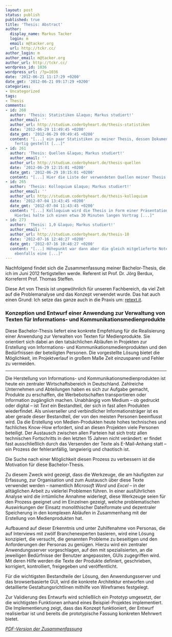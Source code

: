 ```yaml
---
layout: post
status: publish
published: true
title: 'Thesis: Abstract'
author:
  display_name: Markus Tacker
  login: m
  email: m@tacker.org
  url: http://tckr.cc/
author_login: m
author_email: m@tacker.org
author_url: http://tckr.cc/
wordpress_id: 1036
wordpress_url: /?p=1036
date: '2012-06-21 11:17:29 +0200'
date_gmt: '2012-06-21 09:17:29 +0200'
categories:
- Uncategorized
tags:
- Thesis
comments:
- id: 260
  author: 'Thesis: Statistiken &laquo; Markus studiert!'
  author_email: ''
  author_url: http://studium.coderbyheart.de/thesis-statistiken
  date: '2012-06-29 11:49:45 +0200'
  date_gmt: '2012-06-29 09:49:45 +0200'
  content: "[...] ein paar Statistiken zu meiner Thesis, dessen Dokument ich heute
    fertig gestellt [...]"
- id: 261
  author: 'Thesis: Quellen &laquo; Markus studiert!'
  author_email: ''
  author_url: http://studium.coderbyheart.de/thesis-quellen
  date: '2012-06-29 12:15:01 +0200'
  date_gmt: '2012-06-29 10:15:01 +0200'
  content: "[...] Hier die Liste der verwendeten Quellen meiner Thesis. [...]"
- id: 265
  author: 'Thesis: Kolloquium &laquo; Markus studiert!'
  author_email: ''
  author_url: http://studium.coderbyheart.de/thesis-kolloquium
  date: '2012-07-04 13:43:45 +0200'
  date_gmt: '2012-07-04 11:43:45 +0200'
  content: "[...] Kolloquium wird die Thesis in Form einer Präsentation vorgestellt.
    Hierbei halte ich einen etwa 30 Minuten langen Vortrag [...]"
- id: 273
  author: 'Thesis: 1,0 &laquo; Markus studiert!'
  author_email: ''
  author_url: http://studium.coderbyheart.de/thesis-10
  date: '2012-07-16 12:48:27 +0200'
  date_gmt: '2012-07-16 10:48:27 +0200'
  content: "[...] Höhepunkt war dann aber die gleich mitgelieferte Note der Thesis,
    ebenfalls eine [...]"
---
```

<p>Nachfolgend findet sich die Zusammenfassung meiner Bachelor-Thesis, die ich im Juni 2012 fertigstellen werde. Referent ist Prof. Dr. Jörg Berdux, Korrefernt Prof. Thomas Steffen.</p>
<p>Diese Art von Thesis ist ungewöhnlich für unseren Fachbereich, da viel Zeit auf die Problemanalyse und das Konzept verwendet wurde. Das hat auch einen Grund: Ich setze das ganze auch in die Praxis um: <a href="http://retext.it/">retext.it</a>.</p>
<h3>Konzeption und Entwurf einer Anwendung zur Verwaltung von Texten für Informations- und Kommunikationsmedienprodukte</h3>
<p>Diese Bachelor-Thesis liefert eine konkrete Empfehlung für die Realisierung einer Anwendung zur Verwalten von Texten für Medienprodukte. Sie orientiert sich dabei an den tatsächlichen Abläufen in Projekten zur Erstellung von Informations- und Kommunikationsmedienprodukten und den Bedürfnissen der beteiligten Personen. Die vorgestellte Lösung bietet die Möglichkeit, im Projektverlauf in großem Maße Zeit einzusparen und Fehler zu vermeiden.</p>
<hr>
<p>Die Herstellung von Informations- und Kommunikationsmedienprodukten ist heute ein zentraler Wirtschaftsbereich in Deutschland. Zahlreiche Unternehmen und Abteilungen haben es sich zur Aufgabe gemacht, Produkte zu erschaffen, die Werbebotschaften transportieren oder Information zugänglich machen. Unabhängig vom Medium &ndash; ob gedruckt oder digital &ndash; ist <em>Text</em> ein Bestandteil, der sich in fast allen Produkten wiederfindet. Als universeller und verbindlicher Informationsträger ist es aber gerade dieser Bestandteil, der von den meisten Personen beeinflusst wird. Da die Erstellung von Medien-Produkten heute hohes technisches und fachliches Know-How erfordert, sind an diesen Projekten viele Personen beteiligt. Der Austausch zwischen allen Parteien hat sich trotz allen technischen Fortschritts in den letzten 15 Jahren nicht verändert: er findet fast ausschließlich durch das Versenden der Texte als E-Mail-Anhang statt &ndash; ein Prozess der fehleranfällig, langwierig und chaotisch ist. </p>
<p>Die Suche nach einer Möglichkeit diesen Prozess zu verbessern ist die Motivation für diese Bachelor-Thesis. </p>
<p>Zu diesem Zweck wird gezeigt, dass die Werkzeuge, die am häufigsten zur Erfassung, zur Organisation und zum Austausch über diese Texte verwendet werden &ndash; namentlich <em>Microsoft Word</em> und <em>Excel</em> &ndash; in der alltäglichen Arbeit zu vielerlei Problemen führen. In einer ausführlichen Analyse wird die irrtümliche Annahme widerlegt, diese Werkzeuge seien für den Prozess geeignet und im Einzelnen gezeigt, welche problematischen Auswirkungen der Einsatz monolithischer Dateiformate und dezentraler Speicherung in den komplexen Abläufen in Zusammenhang mit der Erstellung von Medienprodukten hat.</p>
<p>Aufbauend auf dieser Erkenntnis und unter Zuhilfenahme von Personas, die auf Interviews mit zwölf Branchenexperten basieren, wird eine Lösung konzipiert, die versucht, die genannten Probleme zu beseitigen und den Anforderungen der Personas zu genügen. Hierzu wird ein zentraler Anwendungsserver vorgeschlagen, auf den mit spezialisierten, an die jeweiligen Bedürfnisse der Benutzer angepassten, GUIs zugegriffen wird. Mit deren Hilfe werden die Texte der Produkte definiert, geschrieben, korrigiert, kontrolliert, freigegeben und veröffentlicht.</p>
<p>Für die wichtigsten Bestandteile der Lösung, den Anwendungsserver und das browserbasierte GUI, wird die konkrete Architektur entworfen und detaillierte Gestaltungsrichtlinen mithilfe von Wireframes festgelegt.</p>
<p>Zur Validierung des Entwurfs wird schließlich ein Prototyp umgesetzt, der die wichtigsten Funktionen anhand eines Beispiel-Projektes implementiert. Die Implementierung zeigt, dass das Konzept funktioniert, der Entwurf realisierbar ist und bereits die prototypische Fassung konkreten Mehrwert bietet.</p>
<p><em><a href="/uploads/2012/06/Zusammenfassung.pdf">PDF-Version der Zusammenfassung</a></em></p>
